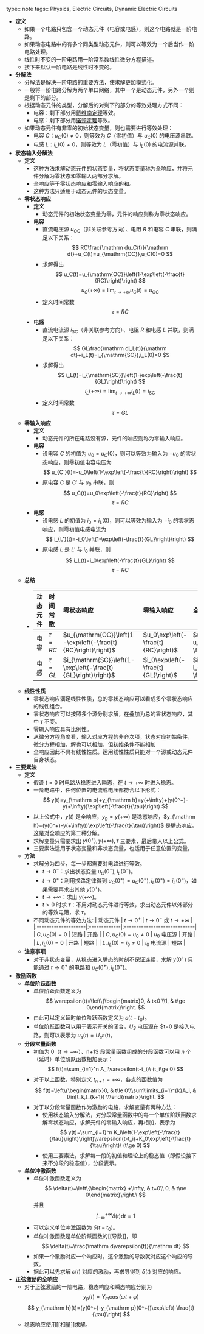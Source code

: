 type:: note
tags:: Physics, Electric Circuits, Dynamic Electric Circuits

- **定义**
	- 如果一个电路只包含一个动态元件（电容或电感），则这个电路就是一阶电路。
	- 如果动态电路中的有多个同类型动态元件，则可以等效为一个后当作一阶电路处理。
	- 线性时不变的一阶电路用一阶常系数线性微分方程描述。
	- 接下来默认一阶电路是线性时不变的。
- **分解法**
	- 分解法是解决一阶电路的重要方法，使求解更加模式化。
	- 一般将一阶电路分解为两个单口网络，其中一个是动态元件，另外一个则是剩下的部分。
	- 根据动态元件的类型，分解后的对剩下的部分的等效处理方式不同：
		- 电容：剩下部分用[戴维南定理](((65faf872-1f8e-4f5f-83a5-eab5ea0a5ac2)))等效。
		- 电感：剩下部分用[诺顿定理](((65faf872-bcb5-4cf1-b4b1-58cc614b4737)))等效。
	- 如果动态元件有非零的初始状态变量，则也需要进行等效处理：
		- 电容 $C$：$u_C(0)\ne 0$，则等效为 $C$（零初值）与 $u_C(0)$ 的电压源串联。
		- 电感 $L$：$i_L(0)\ne 0$，则等效为 $L$（零初值）与 $i_L(0)$ 的电流源并联。
- **状态输入分解法**
	- **定义**
		- 这种方法求解动态元件的状态变量，将状态变量称为全响应，并将元件分解为零状态和零输入两部分求解。
		- 全响应等于零状态响应和零输入响应的和。
		- 这种方法只适用于动态元件的状态变量。
	- **零状态响应**
		- **定义**
			- 动态元件的初始状态变量为零，元件的响应则称为零状态响应。
		- **电容**
			- 直流电压源 $u_{\mathrm{OC}}$（非关联参考方向）、电阻 $R$ 和电容 $C$ 串联，则满足以下关系：
			  $$
			  RC\frac{\mathrm du_C(t)}{\mathrm dt}+u_C(t)=u_{\mathrm{OC}},u_C(0)=0
			  $$
			- 求解得出
			  $$
			  u_C(t)=u_{\mathrm{OC}}\left(1-\exp\left(-\frac{t}{RC}\right)\right)
			  $$
			  $$
			  u_C(+\infty)=\lim_{t\to+\infty}u_C(t)=u_{\mathrm{OC}}
			  $$
			- 定义时间常数
			  $$
			  \tau=RC
			  $$
		- **电感**
			- 直流电流源 $i_{\mathrm{SC}}$（非关联参考方向）、电阻 $R$ 和电感 $L$ 并联，则满足以下关系：
			  $$
			  GL\frac{\mathrm di_L(t)}{\mathrm dt}+i_L(t)=i_{\mathrm{SC}},i_L(0)=0
			  $$
			- 求解得出
			  $$
			  i_L(t)=i_{\mathrm{SC}}\left(1-\exp\left(-\frac{t}{GL}\right)\right)
			  $$
			  $$
			  i_L(+\infty)=\lim_{t\to+\infty}i_L(t)=i_{\mathrm{SC}}
			  $$
			- 定义时间常数
			  $$
			  \tau=GL
			  $$
	- **零输入响应**
		- **定义**
			- 动态元件的所在电路没有源，元件的响应则称为零输入响应。
		- **电容**
			- 设电容 $C$ 的初值为 $u_0=u_C(0)$，则可以等效为输入为 $-u_0$ 的零状态响应，则零初值电容电压为
			  $$
			  u_{C'}(t)=-u_0\left(1-\exp\left(-\frac{t}{RC}\right)\right)
			  $$
			- 原电容 $C$ 是 $C'$ 与 $u_0$ 串联，则
			  $$
			  u_C(t)=u_0\exp\left(-\frac{t}{RC}\right)
			  $$
			  $$
			  \tau=RC
			  $$
		- **电感**
			- 设电感 $L$ 的初值为 $i_0=i_L(0)$，则可以等效为输入为 $-i_0$ 的零状态响应，则零初值电感电流为
			  $$
			  i_{L'}(t)=-i_0\left(1-\exp\left(-\frac{t}{GL}\right)\right)
			  $$
			- 原电感 $L$ 是 $L'$ 与 $i_0$ 并联，则
			  $$
			  i_L(t)=i_0\exp\left(-\frac{t}{GL}\right)
			  $$
			  $$
			  \tau=RC
			  $$
	- **总结**
		- | 动态元件 | 时间常数  | 零状态响应                                                     | 零输入响应                          | 全响应                                                                |
		  |:--------:|:----------|:---------------------------------------------------------------|:------------------------------------|:----------------------------------------------------------------------|
		  | 电容     | $\tau=RC$ | $u_{\mathrm{OC}}\left(1-\exp\left(-\frac{t}{RC}\right)\right)$ | $u_0\exp\left(-\frac{t}{RC}\right)$ | $u_{\mathrm{OC}}+(u_0-u_{\mathrm{OC}})\exp\left(-\frac{t}{RC}\right)$ |
		  | 电感     | $\tau=GL$ | $i_{\mathrm{SC}}\left(1-\exp\left(-\frac{t}{GL}\right)\right)$ | $i_0\exp\left(-\frac{t}{GL}\right)$ | $i_{\mathrm{SC}}+(i_0-i_{\mathrm{SC}})\exp\left(-\frac{t}{GL}\right)$ |
	- **线性性质**
		- 零状态响应满足线性性质，总的零状态响应可以看成多个零状态响应的线性组合。
		- 零状态响应可以按照多个源分别求解，在叠加为总的零状态响应，其中 $\tau$ 不变。
		- 零输入响应具有比例性。
		- 从微分方程角度看，输入对应方程的非齐次项，状态对应初始条件，微分方程相加，解也可以相加，但初始条件不能相加
		- 全响应因此不具有线性性质。运用线性性质只能对一个源或动态元件自身状态。
- **三要素法**
	- **定义**
		- 假设 $t=0$ 时电路从稳态进入瞬态，在 $t\to +\infty$ 时进入稳态。
		- 一阶电路中，任何位置的电流或电压都符合以下形式：
		  $$
		  y(t)=y_{\mathrm p}+y_{\mathrm h}=y(+\infty)+(y(0^+)-y(+\infty))\exp\left(-\frac{t}{\tau}\right)
		  $$
		- 以上公式中，$y(t)$ 是全响应，$y_{\mathrm p}=y(+\infty)$ 是稳态响应，$y_{\mathrm h}=(y(0^+)-y(+\infty))\exp\left(-\frac{t}{\tau}\right)$ 是瞬态响应。这是对全响应的第二种分解。
		- 求解变量只需要求出 $y(0^+),y(+\infty),\tau$ 三要素，最后带入以上公式。
		- 三要素法适用于状态变量和非状态变量，也适用于任意位置的变量。
	- **方法**
		- 求解分为四步，每一步都需要对电路进行等效。
			- $t\to 0^-$：求出状态变量 $u_C(0^-),i_L(0^-)$。
			- $t\to 0^+$：利用换路定律得到 $u_C(0^+)=u_C(0^-),i_L(0^+)=i_L(0^-)$，如果需要再求出其他 $y(0^+)$。
			- $t\to +\infty$：求出 $y(+\infty)$。
			- $t>0$ 时求 $\tau$：不用对动态元件进行等效，求出动态元件以外部分的等效电阻，求 $\tau$。
		- 不同动态元件的等效方法:
		  | 动态元件            | $t\to 0^+$   | $t\to 0^-$ 或 $t\to +\infty$ |
		  |:--------------------|:-------------|:-----------------------------|
		  | $C,u_C(0)=0$        | 短路         | 开路                         |
		  | $C,u_C(0)=u_0\ne 0$ | $u_0$ 电压源 | 开路                         |
		  | $L,i_L(0)=0$        | 开路         | 短路                         |
		  | $L,i_L(0)=i_0\ne 0$ | $i_0$ 电流源 | 短路                         |
	- **注意事项**
		- 对于非状态变量，从稳态进入瞬态的时刻不保证连续，求解 $y(0^+)$ 只能通过 $t\to 0^+$ 的电路和 $u_C(0^+),i_L(0^+)$。
- **激励函数**
	- **单位阶跃函数**
		- 单位阶跃函数定义为
		  $$
		  \varepsilon(t)=\left\{\begin{matrix}0, & t<0 \\1, & t\ge 0\end{matrix}\right.
		  $$
		- 由此可以定义延时单位阶跃函数定义为 $\varepsilon(t-t_0)$。
		- 单位阶跃函数可以用于表示开关的闭合，$U_S$ 电压源在 $t=0 是接入电路，则可以表示为 $u_s(t)=U_s\varepsilon(t)$。
	- **分段常量函数**
		- 初值为 $0$（$t\to -\infty）、$n+1$ 段常量函数组成的分段函数可以用 $n$ 个（延时）单位阶跃函数相加表示：
		  $$
		  f(t)=\sum_{i=1}^n A_i\varepsilon(t-t_i)\ (t_i\ge 0)
		  $$
		- 对于以上函数，特别定义 $t_{n+1}=+\infty$，各点的函数值为
		  $$
		  f(t)=\left\{\begin{matrix}0, & t\le 0\\\sum\limits_{i=1}^{k}A_i, & t\in[t_k,t_{k+1}) \\\end{matrix}\right.
		  $$
		- 对于以分段常量函数作为激励的电路，求解变量有两种方法：
			- 使用状态输入分解法，对分段常量函数中的每一个单位阶跃函数求解零状态响应，求解元件的零输入响应，再相加，表示为
			  $$
			  y(t)=\sum_{i=1}^n K_i\left(1-\exp\left(-\frac{t}{\tau}\right)\right)\varepsilon(t-t_i)+K_0\exp\left(-\frac{t}{\tau}\right)\ (t\ge 0)
			  $$
			- 使用三要素法，求解每一段的初值和理论上的稳态值（即假设接下来不分段的稳态值），分段表示。
	- **单位冲激函数**
		- 单位冲激函数定义为
		  $$
		  \delta(t)=\left\{\begin{matrix} +\infty, & t=0\\ 0, & t\ne 0\end{matrix}\right.\
		  $$
		  并且
		  $$
		  \int_{-\infty}^{+\infty}\delta(t)\mathrm dt=1
		  $$
		- 可以定义单位冲激函数为 $\delta(t-t_0)$。
		- 单位冲激函数是单位阶跃函数的[[导数]]，即
		  $$
		  \delta(t)=\frac{\mathrm d\varepsilon(t)}{\mathrm dt}
		  $$
		- 如果一个激励对应一个响应时，这个激励的导数就对应这个响应的导数。
		- 据此可以先求解 $\varepsilon(t)$ 对应的激励，再求导得到 $\delta(t)$ 对应的响应。
- **正弦激励的全响应**
	- 对于正弦激励的一阶电路，稳态响应和瞬态响应分别为
	  $$
	  y_{\mathrm p}(t)=Y_m\cos(\omega t+\varphi)
	  $$
	  $$
	  y_{\mathrm h}(t)=(y(0^+)-y_{\mathrm p}(0^+))\exp\left(-\frac{t}{\tau}\right)
	  $$
	- 稳态响应使用[[相量]]求解。
